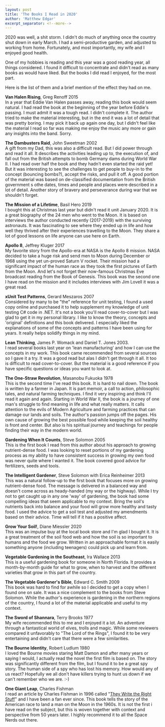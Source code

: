 ```yaml
---
layout: post
title: 'The Books I Read in 2020'
author: 'Matthew Edgar'
excerpt_separator: <!--more-->
---
```


2020 was well, a shit storm. I didn't do much of anything once the country shut down in early March. I had a semi-productive garden, 
and adjusted to working from home. Fortunately, and most importantly, my wife and I enjoyed good health.

One of my hobbies is reading and this year was a good reading year, all things considered. I found it difficult to concentrate and didn't read as many books as would have liked. But the books I did read I enjoyed, for the most part.

Here is the list of them and a brief mention of the effect they had on me.

<!--more-->

**Van Halen Rising**, Greg Renoff 2015  
In a year that Eddie Van Halen passes away, reading this book would seem natural. I had read the book at the beginning of the year before Eddie's passing. I must admit it was a tough read. I didn't complete it. The author tried to make the material interesting, but in the end it was a lot of detail that was pretty boring. I may pick it back up again one day, but I didn't feel like the material I read so far was making me enjoy the music any more or gain any insights into the band. Sorry.

**The Dambusters Raid**, John Sweetman 2002  
A gift from my Dad, this was also a difficult read. But I did power through and read it all. It describes the activities leading up to, the execution of, and fall out from the British attempts to bomb Germany dams during World War II. I had read over half the book and they hadn't even started the raid yet! But it was interesting to see the challenges to get people to buy-in to the concept (bouncing bombs?), accept the risks, and pull it off. A good portion of the material was based on de-classified documentation from the British government s othe dates, times and people and places were described in a lot of detail. Another story of bravery and perseverance during war that we shouldn't forget.

**The Mission of a Lifetime**, Basil Hero 2019  
I bought this at Christmas last year but didn't read it unit January 2020. It is a great biography of the 24 men who went to the Moon. It is based on interviews the author conducted recently (2017-2019) with the surviving astronauts. It was fascinating to see where they ended up in life and how well they thrived after their experiences travelling to the Moon. They share a lot of good lessons on life anyone can use here on Earth.

**Apollo 8**, Jeffrey Kluger 2017  
My favorite story from the Apollo-era at NASA is the Apollo 8 mission. NASA decided to take a huge risk and send men to Moon during December or 1968 using the yet un-proved Saturn V rocket. Their mission had a significant impact of the human race as they took the first pictures of Earth from the Moon. And let's not forget their now-famous Christmas Eve broadcast reading from the Book of Genesis. This book was the second one I have read on the mission and it includes interviews with Jim Lovell it was a great read.

**xUnit Test Patterns**, Gerard Meszaros 2007  
Considered by many to be "the" reference for unit testing, I found a used copy online and purchased it to help supplement my knowledge of unit testing C# code in .NET. It's not a book you'll read cover-to-cover but I was glad to get it in my personal library. I like to know the theory, concepts and 'original' definitions and this book delivered. I especially liked the explanations of some of the concepts and patterns I have been using for years. It really helps solidify things in my mind.

**Lean Thinking**, James P. Womack and Daniel T. Jones 2003.  
I read several books last year on 'lean manufacturing' and how I can use the concepts in my work. This book came recommended from several sources so I gave it a try. It was a good read but alas I didn't get through it all. It too is difficult to read cover-to-cover. But the material is a good reference if you have specific questions or ideas you want to look at.

**The One-Straw Revolution**, Masanobu Fukuoka 1978  
This is the second time I've read this book. It is hard to nail down. The book is written by a farmer in Japan. It is part memoir, a call to action, philosophic tales, and natural farming techniques. I find it very inspiring and think I'll read it again and again. Starting in World War II, the book is a journey of one man's struggle to find meaning in life and what really matters. It calls attention to the evils of Modern Agriculture and farming practices that can damage our lands and soils. The author's passion jumps off the pages. His own cause of growing the best possible food while keeping the soil healthy is front and center. But also is his spiritual journey and teachings for people finding their way in the modern world. 

**Gardening When It Counts**, Steve Solomon 2005  
This is the first book I read from this author about his approach to growing nutrient-dense food. I was looking to reset portions of my gardening process as my ability to have consistent success in growing my own food was never quite where I wanted it. The book covered good advice for fertilizers, seeds and tools. 

**The Intelligent Gardener**, Steve Solomon with Erica Reinheimer 2013  
This was a natural follow-up to the first book that focuses more on growing nutrient-dense food. The message is delivered in a balanced way and doesn't come across as heady-handed (my way or the highway). While I try not to get caught up in any one 'way' of gardening, the book had some compelling ideas that seem applicable to my context. Bring the soil's nutrients back into balance and your food will grow more healthy and tasty food. I used the advice to get a soil test and adjusted my amendments based on their advice. Time will tell if it has a positive affect.

**Grow Your Soil!**, Diane Miessler 2020  
This was an impulse buy at the local book store and I'm glad I bought it. It is a great treatment of the soil food web and how the soil is so important to humans and the food we grow. Written in an approachable format it is easily something anyone (including teenagers) could pick up and learn from. 

**Vegetable Gardening in the Southeast**, Ira Wallace 2013  
This is a useful gardening book for someone in North Florida. It provides a month-by-month guide for what to grow, when to harvest and the different varieties that grow in this part of the country. 

**The Vegetable Gardener's Bible**, Edward C. Smith 2009  
This book was hard to find for awhile so I decided to get a copy when I found one on sale. It was a nice complement to the books from Steve Solomon. While the author's experience is gardening in the northern regions of the country, I found a lot of the material applicable and useful to my context.

**The Sword of Shannara**, Terry Brooks 1977  
My wife recommended this to me and I enjoyed it a lot. An adventure through a fantastical world of elves, trolls and magic. While some reviewers compared it unfavorably to "The Lord of the Rings", I found it to be very entertaining and didn't care that there were a few similarities. 

**The Bourne Identity**, Robert Ludlum 1980  
I loved the Bourne movies staring Matt Damon and after many years or saying I would, I actually read the novel the first film is based on. The story was significantly different from the film, but I found it to be a great spy story. The human side of a spy who has lost his memory. How would any of us react? Hopefully we all don't have killers trying to hunt us down if we can't remember who we are. :-)

**One Giant Leap**, Charles Fishman  
I read an article by Charles Fishman in 1996 called "[They Write the Right Stuff](https://www.fastcompany.com/28121/they-write-right-stuff)" and I have been a fan ever since. This book tells the story of the American race to land a man on the Moon in the 1960s. It is not the first i have read on the subject, but this is woven together with context and perspective from 50 years later. I highly recommend it to all the Space Nerds out there.
